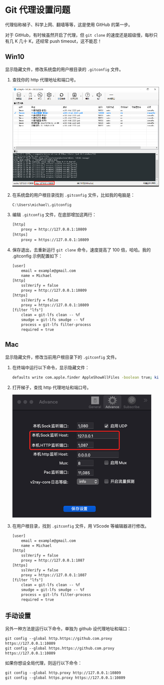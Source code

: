 # Git 代理设置问题

代理俗称梯子、科学上网、翻墙等等，这是使用 GitHub 的第一步。

对于 GitHub，有时候虽然开启了代理，但 `git clone` 的速度还是超级慢，每秒只有几 K 几十 K，还经常 push timeout，这不能忍！

## Win10

显示隐藏文件，修改系统盘的用户根目录的 `.gitconfig` 文件。

1. 查找你的 http 代理地址和端口号。

    ![http 地址和端口](../images/proxy1.png)

2. 在系统盘的用户根目录找到 `.gitconfig` 文件，比如我的电脑是：

    ```path
    C:\Users\michael\.gitconfig
    ```

3. 编辑 `.gitconfig` 文件，在底部增加这两行：

    ```bash
    [http]
        proxy = http://127.0.0.1:10809
    [https]
        proxy = https://127.0.0.1:10809
    ```

4. 保存退出，去重新运行 `git clone` 命令，速度提高了 100 倍，哈哈。我的 .gitconfig 示例配置如下：

    ```git
    [user]
        email = example@gmail.com
        name = Michael
    [http]
        sslVerify = false
        proxy = http://127.0.0.1:10809
    [https]
        sslVerify = false
        proxy = https://127.0.0.1:10809
    [filter "lfs"]
        clean = git-lfs clean -- %f
        smudge = git-lfs smudge -- %f
        process = git-lfs filter-process
        required = true
    ```

## Mac

显示隐藏文件，修改当前用户根目录下的 `.gitconfig` 文件。

1. 在终端中运行以下命令，显示隐藏文件：

    ```bash
    defaults write com.apple.finder AppleShowAllFiles -boolean true; killall Finder
    ```

2. 打开梯子，查找 http 代理地址和端口号。

    ![mac 梯子](../images/mac-proxy.png)

3. 在用户根目录，找到 `.gitconfig` 文件，用 VScode 等编辑器进行修改。

    ```git
    [user]
        email = example@gmail.com
        name = Michael
    [http]
        sslVerify = false
        proxy = http://127.0.0.1:1087
    [https]
        sslVerify = false
        proxy = https://127.0.0.1:1087
    [filter "lfs"]
        clean = git-lfs clean -- %f
        smudge = git-lfs smudge -- %f
        process = git-lfs filter-process
        required = true
    ```

## 手动设置

另外一种方法是运行以下命令，单独为 github 设代理地址和端口：

```git
git config --global http.https://github.com.proxy https://127.0.0.1:10809
git config --global https.https://github.com.proxy https://127.0.0.1:10809
```

如果你想设全局代理，则运行以下命令：

```git
git config --global http.proxy http://127.0.0.1:10809
git config --global https.proxy https://127.0.0.1:10809
```
